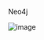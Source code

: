 Neo4j

![image](https://github.com/MihirRajak91/Knowledge_Graph_2.0/assets/154052024/576659c1-e234-48c0-ab17-f4188b3e3a3f)
